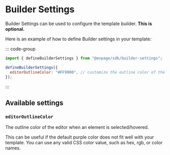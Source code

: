 # Builder Settings

Builder Settings can be used to configure the template builder. **This is optional.**

Here is an example of how to define Builder settings in your template:

::: code-group

```javascript [enpage.config.js]
import { defineBuilderSettings } from "@enpage/sdk/builder-settings";

defineBuilderSettings({
  editorOutlineColor: "#FF9900", // customize the outline color of the editor when an element is selected/hovered
});
```

:::

## Available settings

### `editorOutlineColor`

The outline color of the editor when an element is selected/hovered.

This can be useful if the default purple
color does not fit well with your template. You can use any valid CSS color value, such as hex, rgb, or color names.
